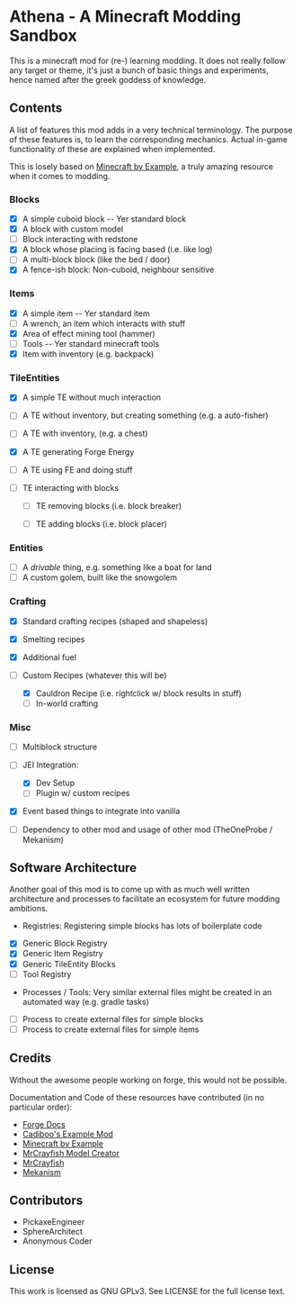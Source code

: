 # Athena - A Minecraft Modding Sandbox

This is a minecraft mod for (re-) learning modding. 
It does not really follow any target or theme,
it's just a bunch of basic things and experiments,
hence named after the greek goddess of knowledge.

## Contents

A list of features this mod adds in a very technical terminology.
The purpose of these features is, to learn the corresponding mechanics.
Actual in-game functionality of these are explained when implemented.

This is losely based on [Minecraft by Example](https://github.com/TheGreyGhost/MinecraftByExample),
 a truly amazing resource when it comes to modding.

### Blocks
 
 - [x] A simple cuboid block -- Yer standard block
 - [x] A block with custom model
 - [ ] Block interacting with redstone
 - [x] A block whose placing is facing based (i.e. like log)
 - [ ] A multi-block block (like the bed / door)
 - [x] A fence-ish block: Non-cuboid, neighbour sensitive
 
### Items
 
 - [x] A simple item -- Yer standard item
 - [ ] A wrench, an item which interacts with stuff
 - [x] Area of effect mining tool (hammer)
 - [ ] Tools -- Yer standard minecraft tools
 - [x] Item with inventory (e.g. backpack)
 
### TileEntities

 - [x] A simple TE without much interaction
 - [ ] A TE without inventory, but creating something (e.g. a auto-fisher)
 - [ ] A TE with inventory, (e.g. a chest)
 - [x] A TE generating Forge Energy
 - [ ] A TE using FE and doing stuff
 - [ ] TE interacting with blocks
 
   - [ ] TE removing blocks (i.e. block breaker)
   - [ ] TE adding blocks (i.e. block placer)
   
 
### Entities

 - [ ] A _drivable_ thing, e.g. something like a boat for land
 - [ ] A custom golem, built like the snowgolem
  
### Crafting

 - [x] Standard crafting recipes (shaped and shapeless)
 - [x] Smelting recipes
 - [x] Additional fuel
 - [ ] Custom Recipes (whatever this will be)
 
   - [x] Cauldron Recipe (i.e. rightclick w/ block results in stuff)
   - [ ] In-world crafting

### Misc

 - [ ] Multiblock structure
 - [ ] JEI Integration:
 
    - [x] Dev Setup
    - [ ] Plugin w/ custom recipes 
    
 - [x] Event based things to integrate into vanilla
 - [ ] Dependency to other mod and usage of other mod (TheOneProbe / Mekanism)
 
## Software Architecture

Another goal of this mod is to come up with as much well written
architecture and processes to facilitate an ecosystem for future modding
ambitions.

* Registries: Registering simple blocks has lots of boilerplate code

 - [x] Generic Block Registry
 - [x] Generic Item Registry
 - [x] Generic TileEntity Blocks
 - [ ] Tool Registry
 
* Processes / Tools: Very similar external files might be created in an automated way (e.g. gradle tasks)

 - [ ] Process to create external files for simple blocks
 - [ ] Process to create external files for simple items

## Credits

Without the awesome people working on forge, this would not be possible.

Documentation and Code of these resources have contributed (in no particular order):

 - [Forge Docs](https://mcforge.readthedocs.io/en/1.15.x/)
 - [Cadiboo's Example Mod](https://github.com/Cadiboo/Example-Mod)
 - [Minecraft by Example](https://github.com/TheGreyGhost/MinecraftByExample)
 - [MrCrayfish Model Creator](https://mrcrayfish.com/tools?id=mc)
 - [MrCrayfish](https://github.com/MrCrayfish)
 - [Mekanism](https://github.com/mekanism/Mekanism)

## Contributors

 - PickaxeEngineer
 - SphereArchitect
 - Anonymous Coder
 

## License

This work is licensed as GNU GPLv3. See LICENSE for the full license text.
